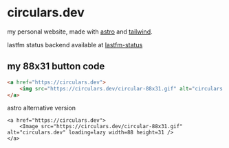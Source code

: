 # circulars.dev

my personal website, made with [astro](https://astro.build/) and
[tailwind](https://tailwindcss.com/).

lastfm status backend available at
[lastfm-status](https://github.com/circularsprojects/lastfm-status)

## my 88x31 button code

```html
<a href="https://circulars.dev">
	<img src="https://circulars.dev/circular-88x31.gif" alt="circulars.dev">
</a>
```

astro alternative version

```astro
<a href="https://circulars.dev">
	<Image src="https://circulars.dev/circular-88x31.gif" alt="circulars.dev" loading=lazy width=88 height=31 />
</a>
```


